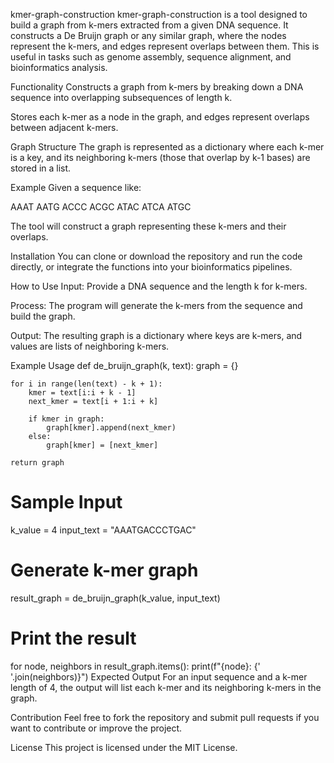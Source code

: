 kmer-graph-construction
kmer-graph-construction is a tool designed to build a graph from k-mers extracted from a given DNA sequence. It constructs a De Bruijn graph or any similar graph, where the nodes represent the k-mers, and edges represent overlaps between them. This is useful in tasks such as genome assembly, sequence alignment, and bioinformatics analysis.

Functionality
Constructs a graph from k-mers by breaking down a DNA sequence into overlapping subsequences of length k.

Stores each k-mer as a node in the graph, and edges represent overlaps between adjacent k-mers.

Graph Structure
The graph is represented as a dictionary where each k-mer is a key, and its neighboring k-mers (those that overlap by k-1 bases) are stored in a list.

Example
Given a sequence like:

AAAT AATG ACCC ACGC ATAC ATCA ATGC

The tool will construct a graph representing these k-mers and their overlaps.

Installation
You can clone or download the repository and run the code directly, or integrate the functions into your bioinformatics pipelines.

How to Use
Input: Provide a DNA sequence and the length k for k-mers.

Process: The program will generate the k-mers from the sequence and build the graph.

Output: The resulting graph is a dictionary where keys are k-mers, and values are lists of neighboring k-mers.

Example Usage
def de_bruijn_graph(k, text):
    graph = {}

    for i in range(len(text) - k + 1):
        kmer = text[i:i + k - 1]
        next_kmer = text[i + 1:i + k]

        if kmer in graph:
            graph[kmer].append(next_kmer)
        else:
            graph[kmer] = [next_kmer]

    return graph

# Sample Input
k_value = 4
input_text = "AAATGACCCTGAC"

# Generate k-mer graph
result_graph = de_bruijn_graph(k_value, input_text)

# Print the result
for node, neighbors in result_graph.items():
    print(f"{node}: {' '.join(neighbors)}")
Expected Output
For an input sequence and a k-mer length of 4, the output will list each k-mer and its neighboring k-mers in the graph.

Contribution
Feel free to fork the repository and submit pull requests if you want to contribute or improve the project.

License
This project is licensed under the MIT License.
